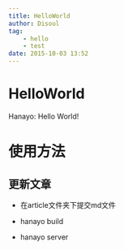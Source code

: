 ```yaml
---
title: HelloWorld
author: Disoul
tag:
    - hello
    - test
date: 2015-10-03 13:52
---
```


# HelloWorld

Hanayo: Hello World!

# 使用方法

## 更新文章

* 在article文件夹下提交md文件

* hanayo build

* hanayo server
